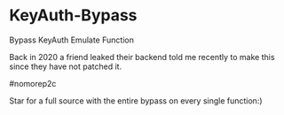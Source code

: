 # KeyAuth-Bypass
Bypass KeyAuth Emulate Function

Back in 2020 a friend leaked their backend told me recently to make this since they have not patched it.

#nomorep2c

Star for a full source with the entire bypass on every single function:)
